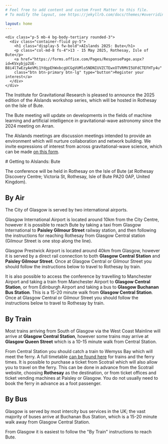 ```yaml
---
# Feel free to add content and custom Front Matter to this file.
# To modify the layout, see https://jekyllrb.com/docs/themes/#overriding-theme-defaults

layout: home
---
```


<main>
  <div class="container py-4">

    <div class="p-5 mb-4 bg-body-tertiary rounded-3">
      <div class="container-fluid py-5">
        <h1 class="display-5 fw-bold">AIslands 2025: Bute</h1>
        <p class="col-md-8 fs-4">13 - 15 May 2025, Rothesay, Isle of Bute</p>
        <a href="https://forms.office.com/Pages/ResponsePage.aspx?id=KVxybjp2UE-B8i4lTwEzyAeVMi1YdgpEhWxbcgUCGgVUMlo5NDNIUVZCTEwxOTVRMVI5UFdCTEFHTy4u"
        class="btn btn-primary btn-lg" type="button">Register your interest</a>
      </div>
    </div>

  The Institute for Gravitational Research is pleased to announce the 2025 edition of the AIslands workshop series, which will be hosted in Rothesay on the Isle of Bute.

  The Bute meeting will update on developments in the fields of machine learning and artificial intelligence in gravitational-wave astronomy since the 2024 meeting on Arran.

  The AIslands meetings are discussion meetings intended to provide an environment which will nurture collaboration and network building.
  We invite expressions of interest from across gravitational-wave science, which can be made <a href="https://forms.office.com/Pages/ResponsePage.aspx?id=KVxybjp2UE-B8i4lTwEzyAeVMi1YdgpEhWxbcgUCGgVUMlo5NDNIUVZCTEwxOTVRMVI5UFdCTEFHTy4u">on this form</a>.

  </div>
</main>

<div markdown="1">
# Getting to AIslands: Bute

The conference will be held in Rothesay on the Isle of Bute (at Rothesay Discovery Centre; Victoria St, Rothesay, Isle of Bute PA20 0AP, United Kingdom).

## By Air

The City of Glasgow is served by two international airports.

Glasgow International Airport is located around 10km from the City Centre, however it is possible to reach Bute by taking a taxi from Glasgow International to **Paisley Gilmour Street** railway station, and then following the instructions for reaching Rothesay from Glasgow Central station (Gilmour Street is one stop along the line).

Glasgow Prestwick Airport is located around 40km from Glasgow, however it is served by a direct rail connection to both **Glasgow Central Station** and **Paisley Gilmour Street**.
Once at Glasgow Central or Gilmour Street you should follow the instructions below to travel to Rothesay by train.

It is also possible to access the conference by travelling to Manchester Airport and taking a train from Manchester Airport to **Glasgow Central Station**, or from Edinburgh Airport and taking a bus to **Glasgow Buchanan Bus Station**. This is a 15-20 minute walk from **Glasgow Central Station**.
Once at Glasgow Central or Gilmour Street you should follow the instructions below to travel to Rothesay by train.

## By Train

Most trains arriving from South of Glasgow via the West Coast Mainline will arrive at **Glasgow Central Station**, however some trains may arrive at **Glasgow Queen Street** which is a 10-15 minute walk from Central Station.

From Central Station you should catch a train to Wemyss Bay which will meet the ferry.
A full timetable [can be found here](https://assets.calmac.co.uk/media/su0phlfn/stt-table-03-wem-rot.pdf) for trains and the ferry times. 
It is possible to purchase a ticket from Scotrail which will also allow you to travel on the ferry. 
This can be done in advance from the Scotrail website, choosing **Rothesay** as the destination, or from ticket offices and ticket vending machines at Paisley or Glasgow.
You do not usually need to book the ferry in advance as a foot passenger.

## By Bus

Glasgow is served by most intercity bus services in the UK; the vast majority of buses arrive at Buchanan Bus Station, which is a 15-20 minute walk away from Glasgow Central Station.

From Glasgow it is easiest to follow the "By Train" instructions to reach Bute.
</div>

